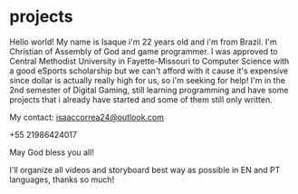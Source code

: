# projects
Hello world! My name is Isaque i'm 22 years old and i'm from Brazil. 
I'm Christian of Assembly of God and game programmer. I was approved to Central Methodist University in Fayette-Missouri to Computer Science with a good eSports scholarship but we can't afford with it cause it's expensive since dollar is actually really high for us, so i'm seeking for help!
I'm in the 2nd semester of Digital Gaming, still learning programming and have some projects that i already have started and some of them still only written.

My contact: isaaccorrea24@outlook.com

+55 21986424017

May God bless you all!

I'll organize all videos and storyboard best way as possible in EN and PT languages, thanks so much!
